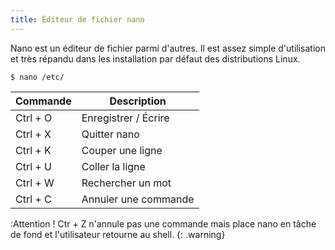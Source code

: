```yaml
---
title: Éditeur de fichier nano
---
```


Nano est un éditeur de fichier parmi d'autres. Il est assez simple d'utilisation et très répandu dans les installation par défaut des distributions Linux.

```>shell
$ nano /etc/
```

Commande | Description
---|---
Ctrl + O | Enregistrer / Écrire
Ctrl + X | Quitter nano
Ctrl + K | Couper une ligne
Ctrl + U | Coller la ligne
Ctrl + W | Rechercher un mot
Ctrl + C | Annuler une commande

:Attention ! Ctr + Z n'annule pas une commande mais place nano en tâche de fond et l'utilisateur retourne au shell.
{: .warning}
